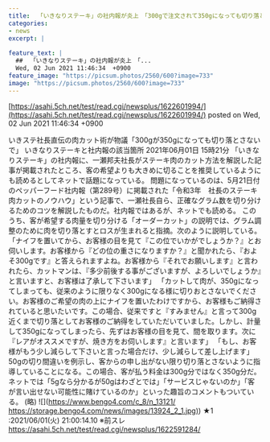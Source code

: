 ```yaml
---
title:  「いきなりステーキ」の社内報が炎上　「300gで注文されて350gになっても切り落とすな」　料金は350g分  ★５  
categories:
- news
excerpt: |
  
feature_text: |
  ##  「いきなりステーキ」の社内報が炎上　「...
  Wed, 02 Jun 2021 11:46:34  +0900
feature_image: "https://picsum.photos/2560/600?image=733"
image: "https://picsum.photos/2560/600?image=733"
---
```


[https://asahi.5ch.net/test/read.cgi/newsplus/1622601994/](https://asahi.5ch.net/test/read.cgi/newsplus/1622601994/)
posted on Wed, 02 Jun 2021 11:46:34  +0900

<!--more-->

いきステ社長直伝の肉カット術が物議「300gが350gになっても切り落とさないで」 いきなりステーキと社内報の該当箇所 2021年06月01日 15時21分 「いきなりステーキ」の社内報に、一瀬邦夫社長がステーキ肉のカット方法を解説した記事が掲載されたところ、客の希望よりも大きめに切ることを推奨しているようにも読めるとしてネットで話題になっている。 問題になっているのは、5月21日付のペッパーフード社内報（第289号）に掲載された「令和3年　社長のステーキ肉カットのノウハウ」という記事で、一瀬社長自ら、正確なグラム数を切り分けるためのコツを解説したものだ。社内報ではあるが、ネットでも読める。 このうち、客が希望する肉量を切り分ける「オーダーカット」の説明では、グラム調整のために肉を切り落とすとロスが生まれると指摘。次のように説明している。 「ナイフを置いてから、お客様の目を見て『この位でいかがでしょうか？』とお伺いします。お客様から『どの位の重さになりますか？』と聞かれたら、『およそ300gです』と答えられますよね。お客様から『それでお願いします』と言われたら、カットマンは、『多少前後する事がございますが、よろしいでしょうか』と言いますと、お客様は了承して下さいます」 「カットして肉が、350gになってしまっても、従来のように限りなく300gになる様に切りおとさないでください。お客様のご希望の肉の上にナイフを置いたわけですから、お客様もご納得されていると思いたいです。この場合、従来ですと『すみません』と言って300g近くまで切り落としてお客様のご納得をしていただいていました。しかし、計量して350gになってしまったら、先ずはお客様の目を見て、間を取ります。次に『レアがオススメですが、焼き方をお伺いします』と言います」 「もし、お客様がもう少し減らして下さいと言った場合だけ、少し減らして差し上げます」 50gの切り間違いを例示し、客からの申し出がない限り切り落とさないように指導していることになる。この場合、客が払う料金は300g分ではなく350g分だ。 ネットでは「5gなら分かるが50gはわざとでは」「サービスじゃないのか」「客が言い出せない可能性に賭けているのか」といった趣旨のコメントもついている。 (略) ![](https://www.bengo4.com/c_8/n_13121/ [https://storage.bengo4.com/news/images/13924_2_1.jpg)](https://storage.bengo4.com/news/images/13924_2_1.jpg)) ★1 :2021/06/01(火) 21:00:14.10 ※前スレ https://asahi.5ch.net/test/read.cgi/newsplus/1622591284/

